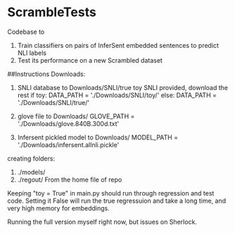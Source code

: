 # ScrambleTests
Codebase to 
1. Train classifiers on pairs of InferSent embedded sentences to predict NLI labels
2. Test its performance on a new Scrambled dataset

##Instructions
Downloads:
1. SNLI database to Downloads/SNLI/true
toy SNLI provided, download the rest
if toy:
    DATA_PATH = './Downloads/SNLI/toy/'
else:
    DATA_PATH = './Downloads/SNLI/true/'

2. glove file to Downloads/
GLOVE_PATH = './Downloads/glove.840B.300d.txt'

3. Infersent pickled model to Downloads/
MODEL_PATH = './Downloads/infersent.allnli.pickle'

creating folders:
1. ./models/
2. ./regout/
From the home file of repo


Keeping "toy = True" in main.py should run through regression and test code.
Setting it False will run the true regressuion and take a long time, and very high memory for embeddings.

Running the full version myself right now, but issues on Sherlock.

